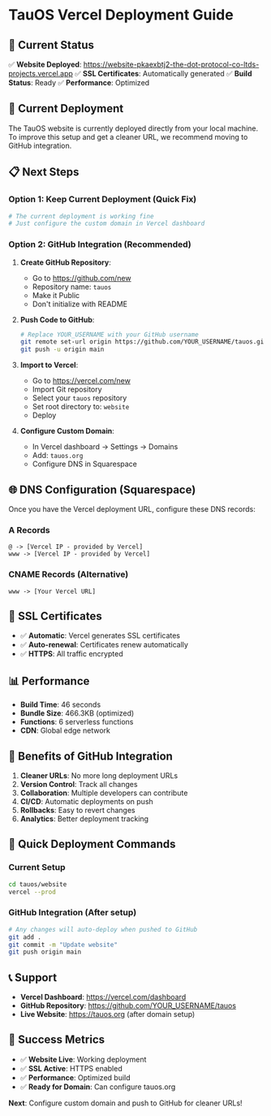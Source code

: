 # TauOS Vercel Deployment Guide

## 🚀 Current Status

✅ **Website Deployed**: https://website-pkaexbtj2-the-dot-protocol-co-ltds-projects.vercel.app
✅ **SSL Certificates**: Automatically generated
✅ **Build Status**: Ready
✅ **Performance**: Optimized

## 🔧 Current Deployment

The TauOS website is currently deployed directly from your local machine. To improve this setup and get a cleaner URL, we recommend moving to GitHub integration.

## 📋 Next Steps

### Option 1: Keep Current Deployment (Quick Fix)
```bash
# The current deployment is working fine
# Just configure the custom domain in Vercel dashboard
```

### Option 2: GitHub Integration (Recommended)

1. **Create GitHub Repository**:
   - Go to https://github.com/new
   - Repository name: `tauos`
   - Make it Public
   - Don't initialize with README

2. **Push Code to GitHub**:
   ```bash
   # Replace YOUR_USERNAME with your GitHub username
   git remote set-url origin https://github.com/YOUR_USERNAME/tauos.git
   git push -u origin main
   ```

3. **Import to Vercel**:
   - Go to https://vercel.com/new
   - Import Git repository
   - Select your `tauos` repository
   - Set root directory to: `website`
   - Deploy

4. **Configure Custom Domain**:
   - In Vercel dashboard → Settings → Domains
   - Add: `tauos.org`
   - Configure DNS in Squarespace

## 🌐 DNS Configuration (Squarespace)

Once you have the Vercel deployment URL, configure these DNS records:

### A Records
```
@ -> [Vercel IP - provided by Vercel]
www -> [Vercel IP - provided by Vercel]
```

### CNAME Records (Alternative)
```
www -> [Your Vercel URL]
```

## 🔐 SSL Certificates

- ✅ **Automatic**: Vercel generates SSL certificates
- ✅ **Auto-renewal**: Certificates renew automatically
- ✅ **HTTPS**: All traffic encrypted

## 📊 Performance

- **Build Time**: 46 seconds
- **Bundle Size**: 466.3KB (optimized)
- **Functions**: 6 serverless functions
- **CDN**: Global edge network

## 🎯 Benefits of GitHub Integration

1. **Cleaner URLs**: No more long deployment URLs
2. **Version Control**: Track all changes
3. **Collaboration**: Multiple developers can contribute
4. **CI/CD**: Automatic deployments on push
5. **Rollbacks**: Easy to revert changes
6. **Analytics**: Better deployment tracking

## 🚀 Quick Deployment Commands

### Current Setup
```bash
cd tauos/website
vercel --prod
```

### GitHub Integration (After setup)
```bash
# Any changes will auto-deploy when pushed to GitHub
git add .
git commit -m "Update website"
git push origin main
```

## 📞 Support

- **Vercel Dashboard**: https://vercel.com/dashboard
- **GitHub Repository**: https://github.com/YOUR_USERNAME/tauos
- **Live Website**: https://tauos.org (after domain setup)

## 🎉 Success Metrics

- ✅ **Website Live**: Working deployment
- ✅ **SSL Active**: HTTPS enabled
- ✅ **Performance**: Optimized build
- ✅ **Ready for Domain**: Can configure tauos.org

**Next**: Configure custom domain and push to GitHub for cleaner URLs! 